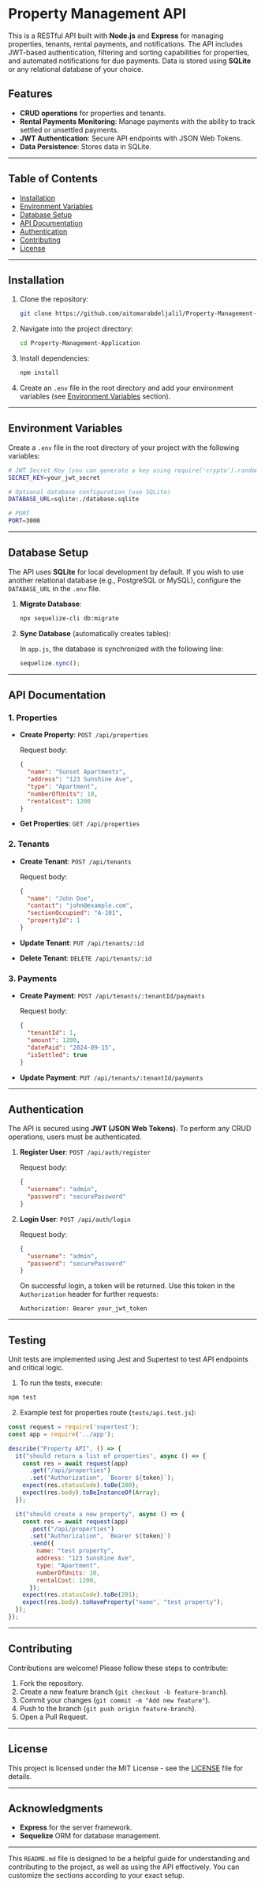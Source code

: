 
# Property Management API

This is a RESTful API built with **Node.js** and **Express** for managing properties, tenants, rental payments, and notifications. The API includes JWT-based authentication, filtering and sorting capabilities for properties, and automated notifications for due payments. Data is stored using **SQLite** or any relational database of your choice.

## Features

- **CRUD operations** for properties and tenants.
- **Rental Payments Monitoring**: Manage payments with the ability to track settled or unsettled payments.
- **JWT Authentication**: Secure API endpoints with JSON Web Tokens.
- **Data Persistence**: Stores data in SQLite.

---

## Table of Contents

- [Installation](#installation)
- [Environment Variables](#environment-variables)
- [Database Setup](#database-setup)
- [API Documentation](#api-documentation)
- [Authentication](#authentication)
- [Contributing](#contributing)
- [License](#license)

---

## Installation

1. Clone the repository:

   ```bash
   git clone https://github.com/aitomarabdeljalil/Property-Management-Application.git
   ```

2. Navigate into the project directory:

   ```bash
   cd Property-Management-Application
   ```

3. Install dependencies:

   ```bash
   npm install
   ```

4. Create an `.env` file in the root directory and add your environment variables (see [Environment Variables](#environment-variables) section).

---

## Environment Variables

Create a `.env` file in the root directory of your project with the following variables:

```bash
# JWT Secret Key (you can generate a key using require('crypto').randomBytes(64).toString('hex'))
SECRET_KEY=your_jwt_secret

# Optional database configuration (use SQLite)
DATABASE_URL=sqlite:./database.sqlite

# PORT
PORT=3000
```

---

## Database Setup

The API uses **SQLite** for local development by default. If you wish to use another relational database (e.g., PostgreSQL or MySQL), configure the `DATABASE_URL` in the `.env` file.

1. **Migrate Database**:

   ```bash
   npx sequelize-cli db:migrate
   ```

2. **Sync Database** (automatically creates tables):

   In `app.js`, the database is synchronized with the following line:

   ```javascript
   sequelize.sync();
   ```

---

## API Documentation

### 1. **Properties**

- **Create Property**: `POST /api/properties`
  
  Request body:

  ```json
  {
    "name": "Sunset Apartments",
    "address": "123 Sunshine Ave",
    "type": "Apartment",
    "numberOfUnits": 10,
    "rentalCost": 1200
  }
  ```

- **Get Properties**: `GET /api/properties`

### 2. **Tenants**

- **Create Tenant**: `POST /api/tenants`

  Request body:

  ```json
  {
    "name": "John Doe",
    "contact": "john@example.com",
    "sectionOccupied": "A-101",
    "propertyId": 1
  }
  ```

- **Update Tenant**: `PUT /api/tenants/:id`

- **Delete Tenant**: `DELETE /api/tenants/:id`

### 3. **Payments**

- **Create Payment**: `POST /api/tenants/:tenantId/paymants`

  Request body:

  ```json
  {
    "tenantId": 1,
    "amount": 1200,
    "datePaid": "2024-09-15",
    "isSettled": true
  }
  ```

- **Update Payment**: `PUT /api/tenants/:tenantId/paymants`

---

## Authentication

The API is secured using **JWT (JSON Web Tokens)**. To perform any CRUD operations, users must be authenticated.

1. **Register User**: `POST /api/auth/register`
  
   Request body:

   ```json
   {
     "username": "admin",
     "password": "securePassword"
   }
   ```

2. **Login User**: `POST /api/auth/login`

   Request body:

   ```json
   {
     "username": "admin",
     "password": "securePassword"
   }
   ```

   On successful login, a token will be returned. Use this token in the `Authorization` header for further requests:

   ```
   Authorization: Bearer your_jwt_token
   ```

---

## Testing

Unit tests are implemented using Jest and Supertest to test API endpoints and critical logic.

1. To run the tests, execute:

```bash
npm test
```

2. Example test for properties route (`tests/api.test.js`):

```javascript
const request = require('supertest');
const app = require('../app');

describe("Property API", () => {
  it("should return a list of properties", async () => {
    const res = await request(app)
      .get("/api/properties")
      .set("Authorization", `Bearer ${token}`);
    expect(res.statusCode).toBe(200);
    expect(res.body).toBeInstanceOf(Array);
  });

  it("should create a new property", async () => {
    const res = await request(app)
      .post("/api/properties")
      .set("Authorization", `Bearer ${token}`)
      .send({
        name: "test property",
        address: "123 Sunshine Ave",
        type: "Apartment",
        numberOfUnits: 10,
        rentalCost: 1200,
      });
    expect(res.statusCode).toBe(201);
    expect(res.body).toHaveProperty("name", "test property");
  });
});
```

---

## Contributing

Contributions are welcome! Please follow these steps to contribute:

1. Fork the repository.
2. Create a new feature branch (`git checkout -b feature-branch`).
3. Commit your changes (`git commit -m "Add new feature"`).
4. Push to the branch (`git push origin feature-branch`).
5. Open a Pull Request.

---

## License

This project is licensed under the MIT License - see the [LICENSE](LICENSE) file for details.

---

## Acknowledgments

- **Express** for the server framework.
- **Sequelize** ORM for database management.

---

This `README.md` file is designed to be a helpful guide for understanding and contributing to the project, as well as using the API effectively. You can customize the sections according to your exact setup.